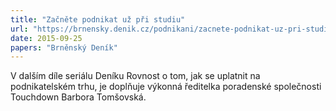 ```yaml
---
title: "Začněte podnikat už při studiu"
url: "https://brnensky.denik.cz/podnikani/zacnete-podnikat-uz-pri-studiu-20150925.html"
date: 2015-09-25
papers: "Brněnský Deník"
---
```


V dalším díle seriálu Deníku Rovnost o tom, jak se uplatnit na podnikatelském trhu, je doplňuje výkonná ředitelka poradenské společnosti Touchdown Barbora Tomšovská.